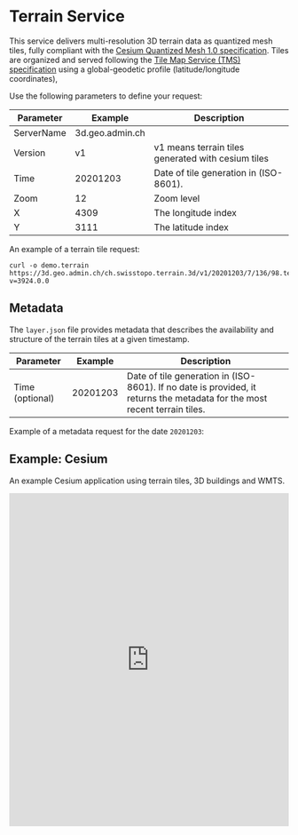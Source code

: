 # Terrain Service

This service delivers multi-resolution 3D terrain data as quantized mesh tiles, fully compliant with the [Cesium Quantized Mesh 1.0 specification](https://github.com/AnalyticalGraphicsInc/quantized-mesh).
Tiles are organized and served following the [Tile Map Service (TMS) specification](http://wiki.osgeo.org/wiki/Tile_Map_Service_Specification) using a global-geodetic profile (latitude/longitude coordinates),

<ApiCodeBlock url="https://3d.geo.admin.ch/ch.swisstopo.terrain.3d/<Version>/<Time>/<Zoom>/<X>/<Y>.terrain" method="GET" />

Use the following parameters to define your request:

| Parameter  | Example         | Description                                        |
| ---------- | --------------- | -------------------------------------------------- |
| ServerName | 3d.geo.admin.ch |                                                    |
| Version    | v1              | v1 means terrain tiles generated with cesium tiles |
| Time       | 20201203        | Date of tile generation in (ISO-8601).             |
| Zoom       | 12              | Zoom level                                         |
| X          | 4309            | The longitude index                                |
| Y          | 3111            | The latitude index                                 |

An example of a terrain tile request:

```http
curl -o demo.terrain https://3d.geo.admin.ch/ch.swisstopo.terrain.3d/v1/20201203/7/136/98.terrain?v=3924.0.0
```

## Metadata

The `layer.json` file provides metadata that describes the availability and structure of the terrain tiles at a given timestamp.

<ApiCodeBlock url="https://3d.geo.admin.ch/ch.swisstopo.terrain.3d/v1/<Time>/layer.json" method="GET" />

| Parameter       | Example  | Description                                                                                                               |
| --------------- | -------- | ------------------------------------------------------------------------------------------------------------------------- |
| Time (optional) | 20201203 | Date of tile generation in (ISO-8601). If no date is provided, it returns the metadata for the most recent terrain tiles. |

Example of a metadata request for the date `20201203`:

<ExampleCodeBlock
request="curl --compressed https://3d.geo.admin.ch/ch.swisstopo.terrain.3d/v1/20201203/layer.json"
example='{
  "attribution": "Put something there",
  "available": [...],
  "bounds": [-180, -90, 180, 90],
  "description": "Nice terrains",
  "format": "quantized-mesh-1.0",
  "minzoom": 0,
  "projection": "EPSG:4326",
  "scheme": "tms",
  "tilejson": "2.1.0",
  "tiles": ["{z}/{x}/{y}.terrain?v={version}"],
  "version": "3924.0.0"
}'
/>

## Example: Cesium

An example Cesium application using terrain tiles, 3D buildings and WMTS.

<iframe height="600" style="width: 100%;" scrolling="no" title="Geoadmin Terrain, Buildings and WMTS CesiumJS integration" src="https://codepen.io/geoadmin/embed/zBEYGE?default-tab=js%2Cresult&editable=true&zoom=0.5" frameborder="no" loading="lazy" allowtransparency="true" allowfullscreen="true">
</iframe>
